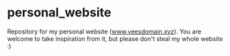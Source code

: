# personal_website

Repository for my personal website (www.veesdomain.xyz). You are welcome to take inspiration from it, but please don't steal my whole website :)
